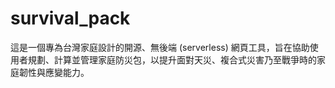 # survival_pack
這是一個專為台灣家庭設計的開源、無後端 (serverless) 網頁工具，旨在協助使用者規劃、計算並管理家庭防災包，以提升面對天災、複合式災害乃至戰爭時的家庭韌性與應變能力。
